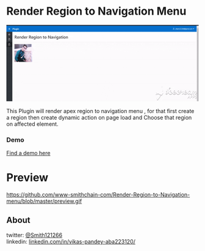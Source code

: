 # Render Region to Navigation Menu
![Screenshot](https://github.com/www-smithchain-com/Render-Region-to-Navigation-menu/blob/master/preview.gif)

This Plugin will render apex region to navigation menu , for that first create a region then create dynamic action on page load and Choose that region on affected  element.

### Demo
[Find a demo here](https://apex.oracle.com/pls/apex/f?p=65355:4)


# Preview
https://github.com/www-smithchain-com/Render-Region-to-Navigation-menu/blob/master/preview.gif

## About
twitter: [@Smith121266](https://twitter.com/Smith121266)  
linkedin: [linkedin.com/in/vikas-pandey-aba223120/](https://www.linkedin.com/in/vikas-pandey-aba223120/)
